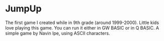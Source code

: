 JumpUp
======

The first game I created while in 9th grade (around 1999-2000). Little kids love playing this game. You can run it either in GW BASIC or in Q BASIC. A simple game by Navin Ipe, using ASCII characters. 
